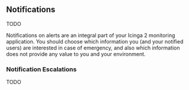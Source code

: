 ## Notifications

TODO

Notifications on alerts are an integral part of your Icinga 2 monitoring application.
You should choose which information you (and your notified users) are interested in
case of emergency, and also which information does not provide any value to you and
your environment.

### Notification Escalations

TODO

